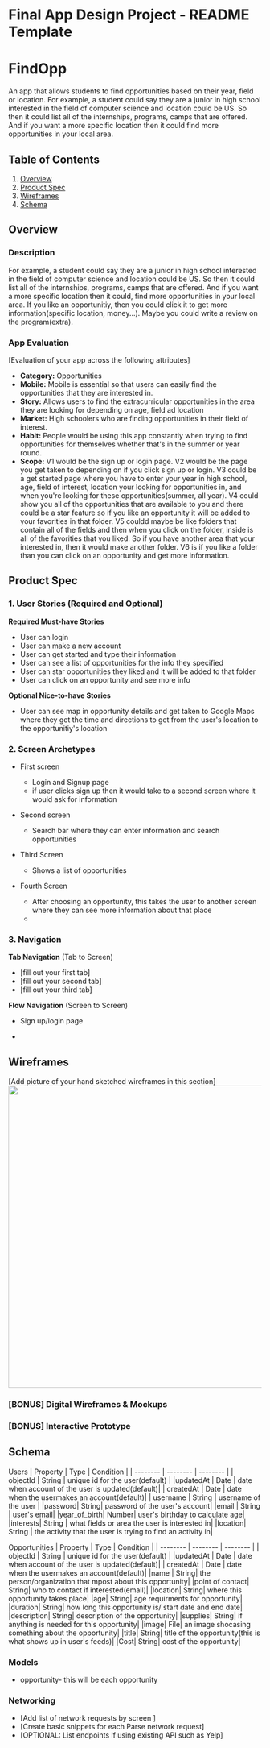 Final App Design Project - README Template
===
# FindOpp
An app that allows students to find opportunities based on their year, field or location. For example, a student could say they are a junior in high school interested in the field of computer science and location could be US. So then it could list all of the internships, programs, camps that are offered. And if you want a more specific location then it could find more opportunities in your local area. 

## Table of Contents
1. [Overview](#Overview)
1. [Product Spec](#Product-Spec)
1. [Wireframes](#Wireframes)
2. [Schema](#Schema)

## Overview
### Description 
For example, a student could say they are a junior in high school interested in the field of computer science and location could be US. So then it could list all of the internships, programs, camps that are offered. And if you want a more specific location then it could, find more opportunities in your local area. If you like an opportunitiy, then you could click it to get more information(specific location, money...). Maybe you could write a review on the program(extra).   

### App Evaluation
[Evaluation of your app across the following attributes]
- **Category:** Opportunities
- **Mobile:** Mobile is essential so that users can easily find the opportunities that they are interested in. 
- **Story:** Allows users to find the extracurricular opportunities in the area they are looking for depending on age, field ad location
- **Market:** High schoolers who are finding opportunities in their field of interest.
- **Habit:** People would be using this app constantly when trying to find opportunities for themselves whether that's in the summer or year round.
- **Scope:** V1 would be the sign up or login page. V2 would be the page you get taken to depending on if you click sign up or login. V3 could be a get started page where you have to enter your year in high school, age, field of interest, location your looking for opportunities in, and when you're looking for these opportunities(summer, all year). V4 could show you all of the opportunities that are available to you and there could be a star feature so if you like an opportunity it will be added to your favorities in that folder. V5 couldd maybe be like folders that contain all of the fields and then when you click on the folder, inside is all of the favorities that you liked. So if you have another area that your interested in, then it would make another folder. V6 is if you like a folder than you can click on an opportunity and get more information.   


## Product Spec

### 1. User Stories (Required and Optional)

**Required Must-have Stories**

* User can login
* User can make a new account
* User can get started and type their information 
* User can see a list of opportunities for the info they specified
* User can star opportunities they liked and it will be added to that folder
* User can click on an opportunity and see more info


**Optional Nice-to-have Stories**

* User can see map in opportunity details and get taken to Google Maps where they get the time and directions to get from the user's location to the opportunitiy's location


### 2. Screen Archetypes

* First screen
   * Login and Signup page
   * if user clicks sign up then it would take to a second screen where it would ask for information
   
* Second screen
   * Search bar where they can enter information and search opportunities

* Third Screen
    * Shows a list of opportunities

* Fourth Screen
    * After choosing an opportunity, this takes the user to another screen where they can see more information about that place  
    * 

### 3. Navigation

**Tab Navigation** (Tab to Screen)

* [fill out your first tab]
* [fill out your second tab]
* [fill out your third tab]

**Flow Navigation** (Screen to Screen)

* Sign up/login page
   
* 
## Wireframes
[Add picture of your hand sketched wireframes in this section]
<img src="YOUR_WIREFRAME_IMAGE_URL" width=600>

### [BONUS] Digital Wireframes & Mockups

### [BONUS] Interactive Prototype

## Schema 
Users
| Property | Type | Condition |
| -------- | -------- | -------- |
| objectId | String | unique id for the user(default) |
|updatedAt | Date | date when account of the user is updated(default)|
| createdAt | Date | date when the usermakes an account(default)|
| username | String | username of the user |
|password| String| password of the user's account|
|email | String | user's email|
|year_of_birth| Number| user's birthday to calculate age|
|interests| String | what fields or area the user is interested in|
|location| String | the activity that the user is trying to find an activity in|


Opportunities
| Property | Type | Condition |
| -------- | -------- | -------- |
| objectId | String | unique id for the user(default) |
|updatedAt | Date | date when account of the user is updated(default)|
| createdAt | Date | date when the usermakes an account(default)|
|name | String| the person/organization that mpost about this opportunity|
|point of contact| String| who to contact if interested(email)|
|location| String| where this opportunity takes place|
|age| String| age requirments for opportunity|
|duration| String| how long this opportunity is/ start date and end date|
|description| String| description of the opportunity|
|supplies| String| if anything is needed for this opportunity|
|image| File| an image shocasing something about the opportunity|
|title| String| title of the opportunity(this is what shows up in user's feeds)|
|Cost| String| cost of the opportunity|


### Models
* opportunity- this will be each opportunity
### Networking
- [Add list of network requests by screen ]
- [Create basic snippets for each Parse network request]
- [OPTIONAL: List endpoints if using existing API such as Yelp]
